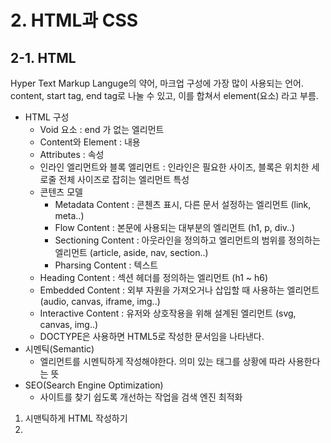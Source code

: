 # 2. HTML과 CSS

## 2-1. HTML
Hyper Text Markup Languge의 약어, 마크업 구성에 가장 많이 사용되는 언어.<br>
content, start tag, end tag로 나눌 수 있고, 이를 합쳐서 element(요소) 라고 부름.

* HTML 구성
  * Void 요소 : end 가 없는 엘리먼트
  * Content와 Element : 내용
  * Attributes : 속성
  * 인라인 엘리먼트와 블록 엘리먼트 : 인라인은 필요한 사이즈, 블록은 위치한 세로줄 전체 사이즈로 잡히는 엘리먼트 특성
  * 콘텐츠 모델
    * Metadata Content : 콘첸츠 표시, 다른 문서 설정하는 엘리먼트  (link, meta..)
    * Flow Content : 본문에 사용되는 대부분의 엘리먼트 (h1, p, div..)
    * Sectioning Content : 아웃라인을 정의하고 엘리먼트의 범위를 정의하는 엘리먼트 (article, aside, nav, section..)
    * Pharsing Content : 텍스트
  * Heading Content : 섹션 헤더를 정의하는 엘리먼트 (h1 ~ h6)
  * Embedded Content : 외부 자원을 가져오거나 삽입할 때 사용하는 엘리먼트 (audio, canvas, iframe, img..)
  * Interactive Content : 유저와 상호작용을 위해 설계된 엘리먼트 (svg, canvas, img..)
  * DOCTYPE은 사용하면 HTML5로 작성한 문서임을 나타낸다.
* 시멘틱(Semantic)
  * 엘리먼트를 시멘틱하게 작성해야한다. 의미 있는 태그를 상황에 따라 사용한다는 뜻
* SEO(Search Engine Optimization)
  * 사이트를 찾기 쉽도록 개선하는 작업을 검색 엔진 최적화
 1. 시맨틱하게 HTML 작성하기
 2. <title> 잘 작성하기
 3. <meta name="description"> 을 이용해 페이지 설명을 추가하기
 4. <meta charset="UTF-8"/>를 사용해 인코딩 방식을 지정하기
 5. open grahp, twitter 태그를 사용해 사용자 접근성 높히기
  
## 2-2. CSS
  Cascading Style Sheets의 약자로 문서를 표시하는 방법으로 스타일이나 레이아웃을 지정한다.
  * 상속 : css의 프로퍼티 중에서는 상위 요소에서 자식 요소까지 상속되는 프로퍼티가 있음. (font, color..)
  * 프로퍼티와 엘리먼트의 종류에 영향받지 않고 부모 요소의 프로퍼티를 상속받고 싶다면 명시적으로 inherit 값을 지정한다.
 * 전체 선택자 : *
 * 타입 선택자 : div, p...
 * id 선택자
 * class 선택자
 * 속성 선택자
 
| 연산자 | 설명 |
|-----|-----------|
| = |값이 정확하게 일치할 때 선택|
| ~= |값이 정확하게 일치할 때 선택|
| \\|= | 값이 일치하거나 값 뒤(하이픈)을 작성할 때 선택 |
| ^= |접두사로 값을 가질 때 선택|
| $= |접미사로 값을 가질 때 선택|
| *= |값이 포함된 모든 요소를 선택|
 
 * 우선순위와 명시도
   * 마지막에 작성된 스타일이 적용된다.
   * 명시도가 높은 선택자의 스타일이 적용된다.
 * 박스 모델
   * 박스모델은 content, padding, border, margin 영역으로 이루어진다.
   * box-sizing -> 요소의 너비와 높이를 계산하는 방식을 지정한다.
   * content-box: content 영역만 기준으로 계산
   * border-box: padding, border, content 영역을 합한 영역을 기준으로 계산
 * 여백 상쇄
   * 인접한 같은 레벨의 블록 요소에 상하 여백이 겹치면 여백이 하나로 합쳐지는 현상
   * 여백은 단순하게 너비나 높이에 더하여 계산될 것 같지만 실제로는 그렇게 동작하지 않기 때문에 발생한다.
   * 인접한 여백 중 큰 여백으로 상쇄된다.
   * diplay 값이 flex/grid or position 값이 absolute 일 때, float인 상태일 때 적용되지 않는다.
 
 * flex
 * 반응형 웹을 위한 미디어쿼리
   * 콘텐츠 자체를 변경하지 않고 장치의 해상도, 뷰포트의 너비, 미디어의 유형 같은 조건에 따라 스타일을 지정할 수 있다.  
   * 미디어 타입과 미디어 기능을 기준으로 동작한다.
   * 미디어 타입에는 모든 장치, 인쇄 미디어, 화면 있다.
``` 
 @media screen {
 }
 ```
 
 ``` 
 @media (min-width: 700px) and (orientation: landscape) {
 }
 ```

 * 웹 접근성 : 장애, 노령으로 인한 신체 변화, 여러 기기 환경을 사용하는 모든 사람이 웹 사이트와 도구 등을 사용할 수 있도록 개발하는 것
 * 웹 접근성 지침
 1. 속어, 약어 사용을 지양하라
 2. 콘텐츠의 제목과 단락을 명확하게 구분하자
 3. 키보드 동작을 제공하자 (role, tabe-index, 키보드 이벤트 리스너 추가)
 4. Focus하는 지점을 명확하게 하자 (css outilne)
 5. 멀티미디어 요소에 접근성을 부여하자 (img에 alt 설명 추가)

 
